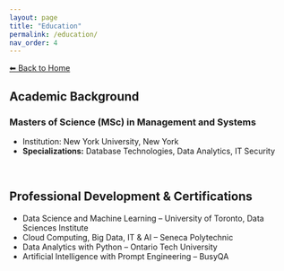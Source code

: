 ```yaml
---
layout: page
title: "Education"
permalink: /education/
nav_order: 4
---
```


[⬅ Back to Home](/)

## Academic Background

### Masters of Science (MSc) in Management and Systems
- Institution: New York University, New York  
- **Specializations:** Database Technologies, Data Analytics, IT Security  

<br>

## Professional Development & Certifications

- Data Science and Machine Learning – University of Toronto, Data Sciences Institute  
- Cloud Computing, Big Data, IT & AI – Seneca Polytechnic  
- Data Analytics with Python – Ontario Tech University  
- Artificial Intelligence with Prompt Engineering – BusyQA
